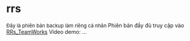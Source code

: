 # rrs
<font size="2">Đây là phiên bản backup làm riêng cá nhân</font>
Phiên bản đầy đủ truy cập vào [RRs_TeamWorks](https://github.com/hoangit2k2/lovepink)
Video demo: ...
